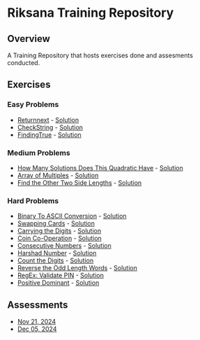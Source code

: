 # Riksana Training Repository
 
## Overview
A Training Repository that hosts exercises done and assesments conducted.
 
## Exercises
### Easy Problems
- [Returnnext](https://edabit.com/challenge/Qir2pQ2Qp3uwrfJNZ) - [Solution](excercise/easy/Returnnext.java)
- [CheckString](https://edabit.com/challenge/PZnwXraqBPYv7w4Sm) - [Solution](excercise/easy/checkingString.java)
- [FindingTrue](https://edabit.com/challenge/FRtmuYD26pcQWFR7k) - [Solution](excercise/easy/findingTrue.java)

 
### Medium Problems
- [How Many Solutions Does This Quadratic Have](https://edabit.com/challenge/Rs23pTNpM6k5M2ThH) - [Solution](excercise/medium/Challenge.java)
- [Array of Multiples](https://edabit.com/challenge/rzpucPyoyEtXPo2BG) - [Solution](excercise/medium/Program.java)
- [Find the Other Two Side Lengths](https://edabit.com/challenge/J26bZ6Fv6bWEisDYj) - [Solution](excercise/medium/SideCheck.java)
 
### Hard Problems
- [Binary To ASCII Conversion](https://edabit.com/challenge/GqqYA3RKuok5Pw2Bx) - [Solution](excercise/hard/BinaryConversion.java)
 - [Swapping Cards]([https://edabit.com/challenge/7DRLdMehCk9eWFWyR](https://edabit.com/challenge/7DRLdMehCk9eWFWyR)) - [Solution](excercise/hard/CardSwap.java)
 - [Carrying the Digits](https://edabit.com/challenge/5snfPLPbvjAsZ5kjo) - [Solution](excercise/hard/CarryDigit.java)
 - [Coin Co-Operation](https://edabit.com/challenge/WmGeYLJbud69ezCew) - [Solution](excercise/hard/CoinCoperation.java)
 - [Consecutive Numbers](https://edabit.com/challenge/Md6usCHQ7Xsj2fQi3) - [Solution](excercise/hard/ConsequtiveNumbers.java)
 - [Harshad Number]([https://edabit.com/challenge/xLHemSaX8jAc6Tyz9] (https://edabit.com/challenge/xLHemSaX8jAc6Tyz9)) - [Solution](excercise/hard/Harshad.java)
 - [Count the Digits](https://edabit.com/challenge/aAMcXEH67BLzJfyZz) - [Solution](excercise/hard/Repeat.java)
 - [Reverse the Odd Length Words](https://edabit.com/challenge/p5kyThBZDR7oJhjR7) - [Solution](excercise/hard/OddReverse.java)
 - [RegEx: Validate PIN](https://edabit.com/challenge/sCP58J9vcexchgwo7) - [Solution](excercise/hard/PersonalIdNumber.java)
 - [Positive Dominant](https://edabit.com/challenge/zi3zKpBLYHqtmSf5m) - [Solution](excercise/hard/PositiveDominant.java)
 ## Assessments
- [Nov 21, 2024](assessments/20241121)
- [Dec 05, 2024](assessments/20241205)
